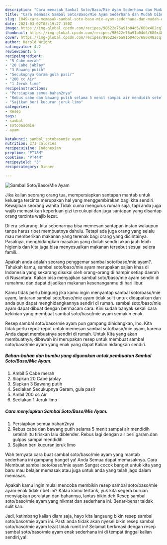 ```yaml
---
description: "Cara memasak Sambal Soto/Baso/Mie Ayam Sederhana dan Mudah Dibuat"
title: "Cara memasak Sambal Soto/Baso/Mie Ayam Sederhana dan Mudah Dibuat"
slug: 1049-cara-memasak-sambal-soto-baso-mie-ayam-sederhana-dan-mudah-dibuat
date: 2021-03-02T05:19:27.150Z
image: https://img-global.cpcdn.com/recipes/98622e76a91b04d6/680x482cq70/sambal-sotobasomie-ayam-foto-resep-utama.jpg
thumbnail: https://img-global.cpcdn.com/recipes/98622e76a91b04d6/680x482cq70/sambal-sotobasomie-ayam-foto-resep-utama.jpg
cover: https://img-global.cpcdn.com/recipes/98622e76a91b04d6/680x482cq70/sambal-sotobasomie-ayam-foto-resep-utama.jpg
author: Harold Wright
ratingvalue: 4.2
reviewcount: 5
recipeingredient:
- "5 Cabe merah"
- "20 Cabe jablay"
- "3 Bawang putih"
- "Secukupnya Garam gula pasir"
- "200 cc Air"
- "1 Jeruk limo"
recipeinstructions:
- "Persiapkan semua bahan2nya"
- "Rebus cabe dan bawang putih selama 5 menit sampai air mendidih setelah itu tiriskan lalu diblender. Rebus lagi dengan air beri garam.dan gulpas sampai mendidih"
- "Sajikan beri kucuran jeruk limo"
categories:
- Resep
tags:
- sambal
- sotobasomie
- ayam

katakunci: sambal sotobasomie ayam 
nutrition: 271 calories
recipecuisine: Indonesian
preptime: "PT18M"
cooktime: "PT44M"
recipeyield: "3"
recipecategory: Dinner

---
```



![Sambal Soto/Baso/Mie Ayam](https://img-global.cpcdn.com/recipes/98622e76a91b04d6/680x482cq70/sambal-sotobasomie-ayam-foto-resep-utama.jpg)

Jika kalian seorang orang tua, mempersiapkan santapan mantab untuk keluarga tercinta merupakan hal yang menggembirakan bagi kita sendiri. Kewajiban seorang  wanita Tidak cuma mengurus rumah saja, tapi anda juga wajib memastikan keperluan gizi tercukupi dan juga santapan yang disantap orang tercinta wajib lezat.

Di era  sekarang, kita sebenarnya bisa memesan santapan instan walaupun tanpa harus ribet membuatnya dahulu. Tetapi ada juga orang yang selalu mau memberikan makanan yang terenak bagi orang yang dicintainya. Pasalnya, menghidangkan masakan yang diolah sendiri akan jauh lebih higienis dan kita juga bisa menyesuaikan makanan tersebut sesuai selera famili. 



Apakah anda adalah seorang penggemar sambal soto/baso/mie ayam?. Tahukah kamu, sambal soto/baso/mie ayam merupakan sajian khas di Indonesia yang sekarang disukai oleh orang-orang di hampir setiap daerah di Nusantara. Kalian bisa menyajikan sambal soto/baso/mie ayam sendiri di rumahmu dan dapat dijadikan makanan kesenanganmu di hari libur.

Kamu tidak perlu bingung jika kamu ingin menyantap sambal soto/baso/mie ayam, lantaran sambal soto/baso/mie ayam tidak sulit untuk didapatkan dan anda pun dapat menghidangkannya sendiri di rumah. sambal soto/baso/mie ayam dapat dibuat dengan bermacam cara. Kini sudah banyak sekali cara kekinian yang membuat sambal soto/baso/mie ayam semakin enak.

Resep sambal soto/baso/mie ayam pun gampang dihidangkan, lho. Kita tidak perlu repot-repot untuk memesan sambal soto/baso/mie ayam, karena Anda dapat membuatnya sendiri di rumah. Untuk Kita yang akan membuatnya, dibawah ini merupakan resep untuk membuat sambal soto/baso/mie ayam yang enak yang dapat Kalian hidangkan sendiri.

<!--inarticleads1-->

##### Bahan-bahan dan bumbu yang digunakan untuk pembuatan Sambal Soto/Baso/Mie Ayam:

1. Ambil 5 Cabe merah
1. Siapkan 20 Cabe jablay
1. Siapkan 3 Bawang putih
1. Sediakan Secukupnya Garam, gula pasir
1. Ambil 200 cc Air
1. Sediakan 1 Jeruk limo




<!--inarticleads2-->

##### Cara menyiapkan Sambal Soto/Baso/Mie Ayam:

1. Persiapkan semua bahan2nya
1. Rebus cabe dan bawang putih selama 5 menit sampai air mendidih setelah itu tiriskan lalu diblender. Rebus lagi dengan air beri garam.dan gulpas sampai mendidih
1. Sajikan beri kucuran jeruk limo




Wah ternyata cara buat sambal soto/baso/mie ayam yang mantab sederhana ini gampang banget ya! Anda Semua dapat memasaknya. Cara Membuat sambal soto/baso/mie ayam Sangat cocok banget untuk kita yang baru mau belajar memasak atau juga untuk anda yang telah jago dalam memasak.

Apakah kamu ingin mulai mencoba membikin resep sambal soto/baso/mie ayam enak tidak ribet ini? Kalau kamu tertarik, yuk kita segera buruan menyiapkan peralatan dan bahannya, lantas bikin deh Resep sambal soto/baso/mie ayam yang nikmat dan sederhana ini. Benar-benar taidak sulit kan. 

Jadi, ketimbang kalian diam saja, hayo kita langsung bikin resep sambal soto/baso/mie ayam ini. Pasti anda tiidak akan nyesel bikin resep sambal soto/baso/mie ayam lezat tidak rumit ini! Selamat berkreasi dengan resep sambal soto/baso/mie ayam enak sederhana ini di tempat tinggal kalian sendiri,ya!.

